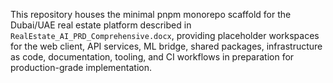 This repository houses the minimal pnpm monorepo scaffold for the Dubai/UAE real estate platform described in `RealEstate_AI_PRD_Comprehensive.docx`, providing placeholder workspaces for the web client, API services, ML bridge, shared packages, infrastructure as code, documentation, tooling, and CI workflows in preparation for production-grade implementation.
